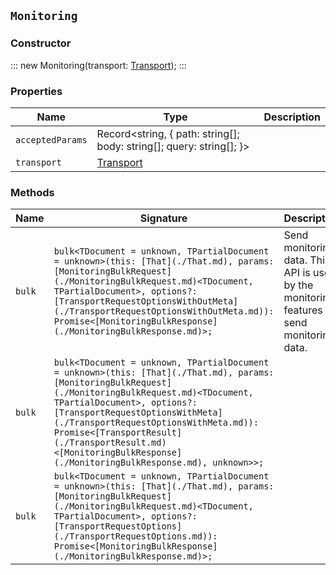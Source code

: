 ## `Monitoring`

### Constructor

:::
new Monitoring(transport: [Transport](./Transport.md));
:::

### Properties

| Name | Type | Description |
| - | - | - |
| `acceptedParams` | Record<string, { path: string[]; body: string[]; query: string[]; }> | &nbsp; |
| `transport` | [Transport](./Transport.md) | &nbsp; |

### Methods

| Name | Signature | Description |
| - | - | - |
| `bulk` | `bulk<TDocument = unknown, TPartialDocument = unknown>(this: [That](./That.md), params: [MonitoringBulkRequest](./MonitoringBulkRequest.md)<TDocument, TPartialDocument>, options?: [TransportRequestOptionsWithOutMeta](./TransportRequestOptionsWithOutMeta.md)): Promise<[MonitoringBulkResponse](./MonitoringBulkResponse.md)>;` | Send monitoring data. This API is used by the monitoring features to send monitoring data. |
| `bulk` | `bulk<TDocument = unknown, TPartialDocument = unknown>(this: [That](./That.md), params: [MonitoringBulkRequest](./MonitoringBulkRequest.md)<TDocument, TPartialDocument>, options?: [TransportRequestOptionsWithMeta](./TransportRequestOptionsWithMeta.md)): Promise<[TransportResult](./TransportResult.md)<[MonitoringBulkResponse](./MonitoringBulkResponse.md), unknown>>;` | &nbsp; |
| `bulk` | `bulk<TDocument = unknown, TPartialDocument = unknown>(this: [That](./That.md), params: [MonitoringBulkRequest](./MonitoringBulkRequest.md)<TDocument, TPartialDocument>, options?: [TransportRequestOptions](./TransportRequestOptions.md)): Promise<[MonitoringBulkResponse](./MonitoringBulkResponse.md)>;` | &nbsp; |
